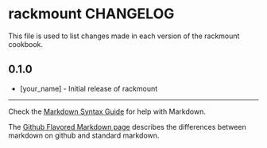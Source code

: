 rackmount CHANGELOG
===================

This file is used to list changes made in each version of the rackmount cookbook.

0.1.0
-----
- [your_name] - Initial release of rackmount

- - -
Check the [Markdown Syntax Guide](http://daringfireball.net/projects/markdown/syntax) for help with Markdown.

The [Github Flavored Markdown page](http://github.github.com/github-flavored-markdown/) describes the differences between markdown on github and standard markdown.
